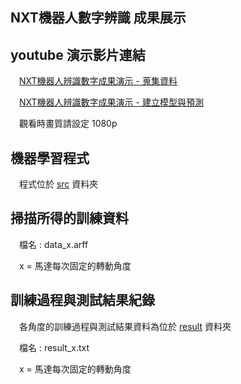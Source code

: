 NXT機器人數字辨識 成果展示
---
## youtube 演示影片連結

　[NXT機器人辨識數字成果演示 - 蒐集資料](https://youtu.be/g-K2oKmkb_A)

　[NXT機器人辨識數字成果演示 - 建立模型與預測](https://youtu.be/PwUd7Gediio)
 
　觀看時畫質請設定 1080p 

## 機器學習程式

　程式位於 [src](/src/) 資料夾

## 掃描所得的訓練資料
　檔名 : data_x.arff

　x = 馬達每次固定的轉動角度

## 訓練過程與測試結果紀錄
　各角度的訓練過程與測試結果資料為位於 [result](/result/) 資料夾

　檔名 : result_x.txt

　x = 馬達每次固定的轉動角度
